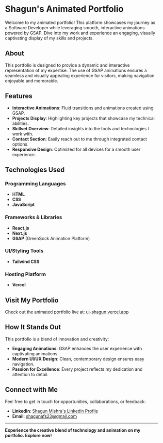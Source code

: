 # Shagun's Animated Portfolio

Welcome to my animated portfolio! This platform showcases my journey as a Software Developer while leveraging smooth, interactive animations powered by GSAP. Dive into my work and experience an engaging, visually captivating display of my skills and projects.

## About

This portfolio is designed to provide a dynamic and interactive representation of my expertise. The use of GSAP animations ensures a seamless and visually appealing experience for visitors, making navigation enjoyable and memorable.

## Features

- **Interactive Animations**: Fluid transitions and animations created using GSAP.
- **Projects Display**: Highlighting key projects that showcase my technical abilities.
- **Skillset Overview**: Detailed insights into the tools and technologies I work with.
- **Contact Section**: Easily reach out to me through integrated contact options.
- **Responsive Design**: Optimized for all devices for a smooth user experience.

## Technologies Used

### Programming Languages
- **HTML**
- **CSS**
- **JavaScript**

### Frameworks & Libraries
- **React.js**
- **Next.js**
- **GSAP** (GreenSock Animation Platform)

### UI/Styling Tools
- **Tailwind CSS**

### Hosting Platform
- **Vercel**

## Visit My Portfolio

Check out the animated portfolio live at: [ui-shagun.vercel.app](https://ui-shagun.vercel.app/)

## How It Stands Out

This portfolio is a blend of innovation and creativity:
- **Engaging Animations**: GSAP enhances the user experience with captivating animations.
- **Modern UI/UX Design**: Clean, contemporary design ensures easy navigation.
- **Passion for Excellence**: Every project reflects my dedication and attention to detail.

## Connect with Me

Feel free to get in touch for opportunities, collaborations, or feedback:
- **LinkedIn**: [Shagun Mishra's LinkedIn Profile](https://www.linkedin.com/in/shagun-mishra-0703b5269)
- **Email**: [shagunafs23@gmail.com](mailto:shagunafs23@gmail.com)

---

**Experience the creative blend of technology and animation on my portfolio. Explore now!**
